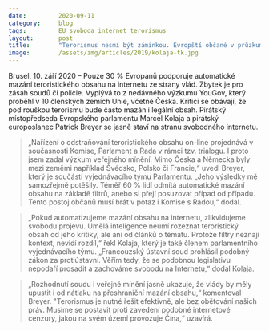 ```yaml
---
date:         2020-09-11
category:     blog
tags:         EU svoboda internet terorismus
layout:       post
title:        "Terorismus nesmí být záminkou. Evropští občané v průzkumu jasně odmítají cenzuru na internetu"
image:        /assets/img/articles/2019/kolaja-tk.jpg
---
```



Brusel, 10. září 2020 – Pouze 30 % Evropanů podporuje automatické mazání teroristického obsahu na internetu ze strany vlád. Zbytek je pro zásah soudů či policie. Vyplývá to z nedávného výzkumu YouGov, který proběhl v 10 členských zemích Unie, včetně Česka. Kritici se obávají, že pod rouškou terorismu bude často mazán i legální obsah. Pirátský místopředseda Evropského parlamentu Marcel Kolaja a pirátský europoslanec Patrick Breyer se jasně staví na stranu svobodného internetu.


 > „Nařízení o odstraňování teroristického obsahu on-line projednává v současnosti Komise, Parlament a Rada v rámci tzv. trialogu. I proto jsem zadal výzkum veřejného mínění. Mimo Česka a Německa byly mezi zeměmi například Švédsko, Polsko či Francie,“ uvedl Breyer, který je součástí vyjednávacího týmu Parlamentu. „Jeho výsledky mě samozřejmě potěšily. Téměř 60 % lidí odmítá automatické mazání obsahu na základě filtrů, anebo si přejí posuzovat případ od případu. Tento postoj občanů musí brát v potaz i Komise s Radou,“ dodal.


 > „Pokud automatizujeme mazání obsahu na internetu, zlikvidujeme svobodu projevu. Umělá inteligence neumí rozeznat teroristický obsah od jeho kritiky, ale ani od článků o tématu. Protože filtry neznají kontext, nevidí rozdíl,“ řekl Kolaja, který je také členem parlamentního vyjednávacího týmu. „Francouzský ústavní soud prohlásil podobný zákon za protiústavní. Věřím tedy, že se podobnou legislativu nepodaří prosadit a zachováme svobodu na Internetu,“ dodal Kolaja.

 > „Rozhodnutí soudu i veřejné mínění jasně ukazuje, že vlády by měly upustit i od nátlaku na přeshraniční mazání obsahu,“ komentoval Breyer. "Terorismus je nutné řešit efektivně, ale bez obětování našich práv. Musíme se postavit proti zavedení podobné internetové cenzury, jakou na svém území provozuje Čína,“ uzavírá.
